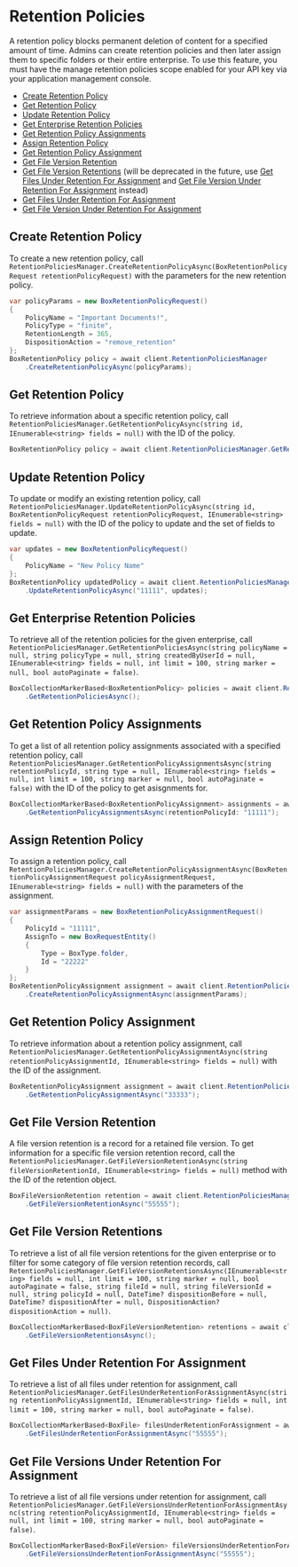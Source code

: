 Retention Policies
==================

A retention policy blocks permanent deletion of content for a specified amount of time.
Admins can create retention policies and then later assign them to specific folders or
their entire enterprise. To use this feature, you must have the manage retention
policies scope enabled for your API key via your application management console.

<!-- START doctoc generated TOC please keep comment here to allow auto update -->
<!-- DON'T EDIT THIS SECTION, INSTEAD RE-RUN doctoc TO UPDATE -->


- [Create Retention Policy](#create-retention-policy)
- [Get Retention Policy](#get-retention-policy)
- [Update Retention Policy](#update-retention-policy)
- [Get Enterprise Retention Policies](#get-enterprise-retention-policies)
- [Get Retention Policy Assignments](#get-retention-policy-assignments)
- [Assign Retention Policy](#assign-retention-policy)
- [Get Retention Policy Assignment](#get-retention-policy-assignment)
- [Get File Version Retention](#get-file-version-retention)
- [Get File Version Retentions](#get-file-version-retentions) (will be deprecated in the future, use [Get Files Under Retention For Assignment](#get-files-under-retention-for-assignment) and [Get File Version Under Retention For Assignment](#get-file-versions-under-retention-for-assignment) instead)
- [Get Files Under Retention For Assignment](#get-files-under-retention-for-assignment)
- [Get File Version Under Retention For Assignment](#get-file-versions-under-retention-for-assignment)

<!-- END doctoc generated TOC please keep comment here to allow auto update -->

Create Retention Policy
-----------------------

To create a new retention policy, call
`RetentionPoliciesManager.CreateRetentionPolicyAsync(BoxRetentionPolicyRequest retentionPolicyRequest)`
with the parameters for the new retention policy.

<!-- sample post_retention_policies -->
```c#
var policyParams = new BoxRetentionPolicyRequest()
{
    PolicyName = "Important Documents!",
    PolicyType = "finite",
    RetentionLength = 365,
    DispositionAction = "remove_retention"
};
BoxRetentionPolicy policy = await client.RetentionPoliciesManager
    .CreateRetentionPolicyAsync(policyParams);
```

Get Retention Policy
--------------------

To retrieve information about a specific retention policy, call
`RetentionPoliciesManager.GetRetentionPolicyAsync(string id, IEnumerable<string> fields = null)`
with the ID of the policy.

<!-- sample get_retention_policies_id -->
```c#
BoxRetentionPolicy policy = await client.RetentionPoliciesManager.GetRetentionPolicyAsync("11111");
```

Update Retention Policy
-----------------------

To update or modify an existing retention policy, call
`RetentionPoliciesManager.UpdateRetentionPolicyAsync(string id, BoxRetentionPolicyRequest retentionPolicyRequest, IEnumerable<string> fields = null)`
with the ID of the policy to update and the set of fields to update.

<!-- sample put_retention_policies_id -->
```c#
var updates = new BoxRetentionPolicyRequest()
{
    PolicyName = "New Policy Name"
};
BoxRetentionPolicy updatedPolicy = await client.RetentionPoliciesManager
    .UpdateRetentionPolicyAsync("11111", updates);
```

Get Enterprise Retention Policies
---------------------------------

To retrieve all of the retention policies for the given enterprise, call
`RetentionPoliciesManager.GetRetentionPoliciesAsync(string policyName = null, string policyType = null, string createdByUserId = null, IEnumerable<string> fields = null, int limit = 100, string marker = null, bool autoPaginate = false)`.

<!-- sample get_retention_policies -->
```c#
BoxCollectionMarkerBased<BoxRetentionPolicy> policies = await client.RetentionPoliciesManager
    .GetRetentionPoliciesAsync();
```

Get Retention Policy Assignments
--------------------------------

To get a list of all retention policy assignments associated with a specified retention policy, call
`RetentionPoliciesManager.GetRetentionPolicyAssignmentsAsync(string retentionPolicyId, string type = null, IEnumerable<string> fields = null, int limit = 100, string marker = null, bool autoPaginate = false)`
with the ID of the policy to get asisgnments for.

<!-- sample get_retention_policies_id_assignments -->
```c#
BoxCollectionMarkerBased<BoxRetentionPolicyAssignment> assignments = await client.RetentionPoliciesManager
    .GetRetentionPolicyAssignmentsAsync(retentionPolicyId: "11111");
```

Assign Retention Policy
-----------------------

To assign a retention policy, call
`RetentionPoliciesManager.CreateRetentionPolicyAssignmentAsync(BoxRetentionPolicyAssignmentRequest policyAssignmentRequest, IEnumerable<string> fields = null)`
with the parameters of the assignment.

<!-- sample post_retention_policy_assignments -->
```c#
var assignmentParams = new BoxRetentionPolicyAssignmentRequest()
{
    PolicyId = "11111",
    AssignTo = new BoxRequestEntity()
    {
        Type = BoxType.folder,
        Id = "22222"
    }
};
BoxRetentionPolicyAssignment assignment = await client.RetentionPoliciesManager
    .CreateRetentionPolicyAssignmentAsync(assignmentParams);
```

Get Retention Policy Assignment
-------------------------------

To retrieve information about a retention policy assignment, call
`RetentionPoliciesManager.GetRetentionPolicyAssignmentAsync(string retentionPolicyAssignmentId, IEnumerable<string> fields = null)`
with the ID of the assignment.

<!-- sample get_retention_policy_assignments_id -->
```c#
BoxRetentionPolicyAssignment assignment = await client.RetentionPoliciesManager
    .GetRetentionPolicyAssignmentAsync("33333");
```

Get File Version Retention
--------------------------

A file version retention is a record for a retained file version.  To get information
for a specific file version retention record, call the
`RetentionPoliciesManager.GetFileVersionRetentionAsync(string fileVersionRetentionId, IEnumerable<string> fields = null)`
method with the ID of the retention object.

<!-- sample get_file_version_retentions_id -->
```c#
BoxFileVersionRetention retention = await client.RetentionPoliciesManager
    .GetFileVersionRetentionAsync("55555");
```

Get File Version Retentions
---------------------------

To retrieve a list of all file version retentions for the given enterprise or to filter for
some category of file version retention records, call
`RetentionPoliciesManager.GetFileVersionRetentionsAsync(IEnumerable<string> fields = null, int limit = 100, string marker = null, bool autoPaginate = false, string fileId = null, string fileVersionId = null, string policyId = null, DateTime? dispositionBefore = null, DateTime? dispositionAfter = null, DispositionAction? dispositionAction = null)`.

<!-- sample get_file_version_retentions -->
```c#
BoxCollectionMarkerBased<BoxFileVersionRetention> retentions = await client.RetentionPoliciesManager
    .GetFileVersionRetentionsAsync();
```

Get Files Under Retention For Assignment
----------------------------------------

To retrieve a list of all files under retention for assignment, call
`RetentionPoliciesManager.GetFilesUnderRetentionForAssignmentAsync(string retentionPolicyAssignmentId, IEnumerable<string> fields = null, int limit = 100, string marker = null, bool autoPaginate = false)`.

<!-- sample get_files_under_retention_for_assignment -->
```c#
BoxCollectionMarkerBased<BoxFile> filesUnderRetentionForAssignment = await client.RetentionPoliciesManager
    .GetFilesUnderRetentionForAssignmentAsync("55555");
```

Get File Versions Under Retention For Assignment
------------------------------------------------

To retrieve a list of all file versions under retention for assignment, call
`RetentionPoliciesManager.GetFileVersionsUnderRetentionForAssignmentAsync(string retentionPolicyAssignmentId, IEnumerable<string> fields = null, int limit = 100, string marker = null, bool autoPaginate = false)`.

<!-- sample get_files_under_retention_for_assignment -->
```c#
BoxCollectionMarkerBased<BoxFileVersion> fileVersionsUnderRetentionForAssignment = await client.RetentionPoliciesManager
    .GetFileVersionsUnderRetentionForAssignmentAsync("55555");
```

